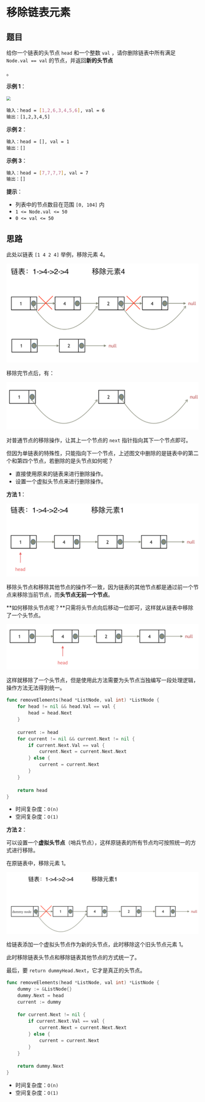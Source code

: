 # 移除链表元素

## 题目

给你一个链表的头节点 `head` 和一个整数 `val` ，请你删除链表中所有满足 `Node.val == val` 的节点，并返回**新的头节点**

。

**示例 1**：

<img src="../../images/image-202510230954" style="zoom:67%;" />

```sh
输入：head = [1,2,6,3,4,5,6], val = 6
输出：[1,2,3,4,5]
```

**示例 2**：

```sh
输入：head = [], val = 1
输出：[]
```

**示例 3**：

```sh
输入：head = [7,7,7,7], val = 7
输出：[]
```

**提示**：

- 列表中的节点数目在范围 `[0, 104]` 内
- `1 <= Node.val <= 50`
- `0 <= val <= 50`

## 思路

此处以链表 `[1 4 2 4]` 举例，移除元素 4。

<img src="../../images/image-202510231000.png" style="zoom:67%;" />

移除完节点后，有：

<img src="../../images/image-202510231001.png" style="zoom:67%;" />

对普通节点的移除操作，让其上一个节点的 `next` 指针指向其下一个节点即可。

但因为单链表的特殊性，只能指向下一个节点，上述图文中删除的是链表中的第二个和第四个节点，若删除的是头节点如何呢？

- 直接使用原来的链表来进行删除操作。
- 设置一个虚拟头节点来进行删除操作。

**方法 1**：

<img src="../../images/image-202510231006.png" style="zoom:67%;" />

移除头节点和移除其他节点的操作不一致，因为链表的其他节点都是通过前一个节点来移除当前节点，而**头节点无前一个节点**。

**如何移除头节点呢？**只需将头节点向后移动一位即可，这样就从链表中移除了一个头节点。

<img src="../../images/image-202510231008.png" style="zoom:67%;" />

这样就移除了一个头节点，但是使用此方法需要为头节点当独编写一段处理逻辑，操作方法无法得到统一。

```go
func removeElements(head *ListNode, val int) *ListNode {
	for head != nil && head.Val == val {
		head = head.Next
	}

	current := head
	for current != nil && current.Next != nil {
		if current.Next.Val == val {
			current.Next = current.Next.Next
		} else {
			current = current.Next
		}
	}

	return head
}
```

- 时间复杂度：`O(n)`
- 空间复杂度：`O(1)`

**方法 2**：

可以设置一个**虚拟头节点**（哨兵节点），这样原链表的所有节点均可按照统一的方式进行移除。

在原链表中，移除元素 1。

<img src="../../images/image-202510231012.png" style="zoom:67%;" />

给链表添加一个虚拟头节点作为新的头节点，此时移除这个旧头节点元素 1。

此时移除链表头节点和移除链表其他节点的方式统一了。

最后，要 `return dummyHead.Next`，它才是真正的头节点。

```go
func removeElements(head *ListNode, val int) *ListNode {
	dummy := &ListNode{}
	dummy.Next = head
	current := dummy

	for current.Next != nil {
		if current.Next.Val == val {
			current.Next = current.Next.Next
		} else {
			current = current.Next
		}
	}

	return dummy.Next
}
```

- 时间复杂度：`O(n)`
- 空间复杂度：`O(1)`
